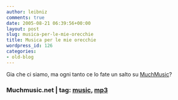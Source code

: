 ```yaml
---
author: leibniz
comments: true
date: 2005-08-21 06:39:56+00:00
layout: post
slug: musica-per-le-mie-orecchie
title: Musica per le mie orecchie
wordpress_id: 126
categories:
- old-blog
---
```


Gia che ci siamo, ma ogni tanto ce lo fate un salto su [MuchMusic](http://www.muchmusic.net)?  



### Muchmusic.net | tag: [music](http://www.technorati.com/tags/music), [mp3](http://www.technorati.com/tags/mp3)
